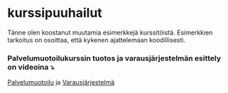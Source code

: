 # kurssipuuhailut

Tänne olen koostanut muutamia esimerkkejä kurssitöistä. Esimerkkien tarkoitus on osoittaa, että kykenen ajattelemaan koodillisesti.

### Palvelumuotoilukurssin tuotos ja varausjärjestelmän esittely on videoina ⤵️
[Palvelumuotoilu](https://youtu.be/oBP0VaR6qBw) ja [Varausjärjestelmä](https://youtu.be/mMG3C2T3_Fk)
